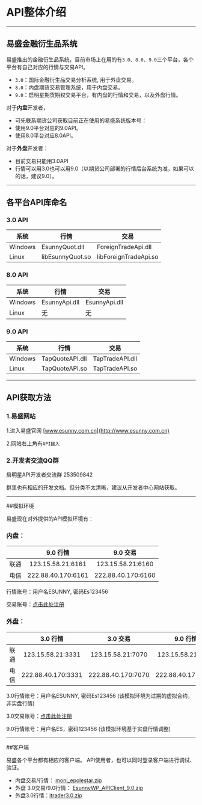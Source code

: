 # API整体介绍

-----


## 易盛金融衍生品系统

易盛推出的金融衍生品系统，目前市场上在用的有`3.0`、`8.0`、`9.0`三个平台，各个平台有自己对应的行情与交易API。

- `3.0`：国际金融衍生品交易分析系统, 用于外盘交易。
- `8.0`：内盘期货交易管理系统，用于内盘交易。
- `9.0`：启明星期货期权交易平台，有内盘的行情和交易，以及外盘行情。

对于**内盘**开发者，
- 可先联系期货公司获取目前正在使用的易盛系统版本号：
 - 使用9.0平台对应的9.0API。
 - 使用8.0平台对应8.0API。

对于**外盘**开发者：
- 目前交易只能用3.0API
- 行情可以用3.0也可以用9.0（以期货公司部署的行情后台系统为准，如果可以的话，建议9.0）。

-----

## 各平台API库命名

### 3.0 API
|系统|行情|交易|
|--|--|--|
|Windows|EsunnyQuot.dll|ForeignTradeApi.dll|
|Linux|libEsunnyQuot.so|libForeignTradeApi.so|

### 8.0 API
|系统|行情|交易|
|--|--|--|
|Windows|EsunnyApi.dll|EsunnyApi.dll|
|Linux|无|无|

### 9.0 API
|系统|行情|交易|
|--|--|--|
|Windows|TapQuoteAPI.dll|TapTradeAPI.dll|
|Linux|TapQuoteAPI.so|TapTradeAPI.so|


------

## API获取方法
### 1.易盛网站

1.进入易盛官网 [www.esunny.com.cn](http://www.esunny.com.cn)

2.网站右上角有`API接入`


### 2.开发者交流QQ群
启明星API开发者交流群 253509842

群里也有相应的开发文档。但分类不太清晰，建议从开发者中心网站获取。



------

##模拟环境

易盛现在对外提供的API模拟环境有：

### **内盘**：

||9.0 行情|9.0 交易|
|--|:--:|:--:|
|联通|123.15.58.21:6161|123.15.58.21:6160|
|电信|222.88.40.170:6161|222.88.40.170:6160|

行情账号：用户名ESUNNY, 密码Es123456

交易账号：[点击此处注册](http://www.esunny.com.cn/index.php?m=content&c=index&a=lists&catid=49)

### **外盘**：

||3.0 行情|3.0 交易|9.0 行情|
|--|:--:|:--:|:--:|
|联通|123.15.58.21:3331|123.15.58.21:7070|123.15.58.21:7171|
|电信|222.88.40.170:3331|222.88.40.170:7070|222.88.40.170:7171|

3.0行情账号：用户名ESUNNY, 密码Es123456 (该模拟环境为过期的虚拟合约，非实盘行情)

3.0交易账号：[点击此处注册](http://www.esunny.com.cn/index.php?m=content&c=index&a=lists&catid=50)

9.0行情账号：用户名ES，密码123456 (该模拟环境基于实盘行情调整)


----

##客户端

易盛各个平台都有相应的客户端。
API使用者，也可以同时登录客户端进行调试、验证。

- 内盘交易/行情： [moni_epolestar.zip](http://www.esunny.com.cn/uploadfile/software/EsunnyTap9/moni_epolestar.zip )
- 外盘 3.0交易/9.0行情： [EsunnyWP_APIClient_9.0.zip](http://www.esunny.com.cn/uploadfile/software/EsunnyWP_APIClient_9.0.zip)
- 外盘3.0行情：[itrader3.0.zip](http://www.esunny.com.cn/uploadfile/software/itrader3.0.zip)



